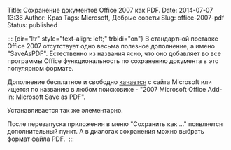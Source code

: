 Title: Сохранение документов Office 2007 как PDF.
Date: 2014-07-07 13:36
Author: Краз
Tags: Microsoft, Добрые советы
Slug: office-2007-pdf
Status: published

::: {dir="ltr" style="text-align: left;" trbidi="on"}
В стандартной поставке Office 2007 отсутствует одно весьма полезное дополнение, а имено "SaveAsPDF". Естественно из названия ясно, что оно добавляет во все программы Office функциональность по сохранению документа в это популярном формате.  
  
Дополнение бесплатное и свободно [качается](http://www.microsoft.com/en-us/download/details.aspx?id=9943) с сайта Microsoft или ищется по названию в любом поисковике - "2007 Microsoft Office Add-in: Microsoft Save as PDF".  
  
Устанавливается так же элементарно.  
  
После перезапуска приложения в меню "Сохранить как ..." появляется дополнительный пункт. А в диалогах сохранения можно выбрать формат файла PDF. 
:::
